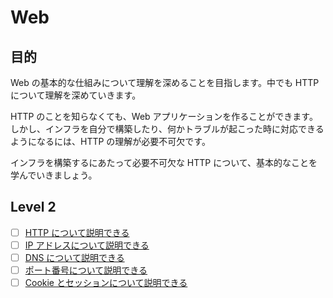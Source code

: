 # Web

## 目的

Web の基本的な仕組みについて理解を深めることを目指します。中でも HTTP について理解を深めていきます。

HTTP のことを知らなくても、Web アプリケーションを作ることができます。しかし、インフラを自分で構築したり、何かトラブルが起こった時に対応できるようになるには、HTTP の理解が必要不可欠です。

インフラを構築するにあたって必要不可欠な HTTP について、基本的なことを学んでいきましょう。

## Level 2

- [ ] [HTTP について説明できる](/quest/technologies/web/HTTP.md)
- [ ] [IP アドレスについて説明できる](/quest/technologies/web/IP.md)
- [ ] [DNS について説明できる](/quest/technologies/web/DNS.md)
- [ ] [ポート番号について説明できる](/quest/technologies/web/PORT.md)
- [ ] [Cookie とセッションについて説明できる](/quest/technologies/web/COOKIE.md)
